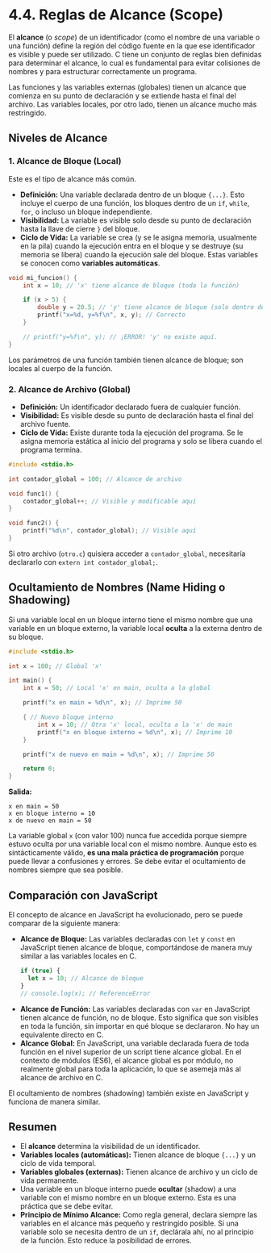 # 4.4. Reglas de Alcance (Scope)

El **alcance** (o _scope_) de un identificador (como el nombre de una variable o una función) define la región del código fuente en la que ese identificador es visible y puede ser utilizado. C tiene un conjunto de reglas bien definidas para determinar el alcance, lo cual es fundamental para evitar colisiones de nombres y para estructurar correctamente un programa.

Las funciones y las variables externas (globales) tienen un alcance que comienza en su punto de declaración y se extiende hasta el final del archivo. Las variables locales, por otro lado, tienen un alcance mucho más restringido.

## Niveles de Alcance

### 1. Alcance de Bloque (Local)

Este es el tipo de alcance más común.

- **Definición:** Una variable declarada dentro de un bloque `{...}`. Esto incluye el cuerpo de una función, los bloques dentro de un `if`, `while`, `for`, o incluso un bloque independiente.
- **Visibilidad:** La variable es visible solo desde su punto de declaración hasta la llave de cierre `}` del bloque.
- **Ciclo de Vida:** La variable se crea (y se le asigna memoria, usualmente en la pila) cuando la ejecución entra en el bloque y se destruye (su memoria se libera) cuando la ejecución sale del bloque. Estas variables se conocen como **variables automáticas**.

```c
void mi_funcion() {
    int x = 10; // 'x' tiene alcance de bloque (toda la función)

    if (x > 5) {
        double y = 20.5; // 'y' tiene alcance de bloque (solo dentro del if)
        printf("x=%d, y=%f\n", x, y); // Correcto
    }

    // printf("y=%f\n", y); // ¡ERROR! 'y' no existe aquí.
}
```

Los parámetros de una función también tienen alcance de bloque; son locales al cuerpo de la función.

### 2. Alcance de Archivo (Global)

- **Definición:** Un identificador declarado fuera de cualquier función.
- **Visibilidad:** Es visible desde su punto de declaración hasta el final del archivo fuente.
- **Ciclo de Vida:** Existe durante toda la ejecución del programa. Se le asigna memoria estática al inicio del programa y solo se libera cuando el programa termina.

```c
#include <stdio.h>

int contador_global = 100; // Alcance de archivo

void func1() {
    contador_global++; // Visible y modificable aquí
}

void func2() {
    printf("%d\n", contador_global); // Visible aquí
}
```

Si otro archivo (`otro.c`) quisiera acceder a `contador_global`, necesitaría declararlo con `extern int contador_global;`.

## Ocultamiento de Nombres (Name Hiding o Shadowing)

Si una variable local en un bloque interno tiene el mismo nombre que una variable en un bloque externo, la variable local **oculta** a la externa dentro de su bloque.

```c
#include <stdio.h>

int x = 100; // Global 'x'

int main() {
    int x = 50; // Local 'x' en main, oculta a la global

    printf("x en main = %d\n", x); // Imprime 50

    { // Nuevo bloque interno
        int x = 10; // Otra 'x' local, oculta a la 'x' de main
        printf("x en bloque interno = %d\n", x); // Imprime 10
    }

    printf("x de nuevo en main = %d\n", x); // Imprime 50

    return 0;
}
```

**Salida:**

```
x en main = 50
x en bloque interno = 10
x de nuevo en main = 50
```

La variable global `x` (con valor 100) nunca fue accedida porque siempre estuvo oculta por una variable local con el mismo nombre. Aunque esto es sintácticamente válido, **es una mala práctica de programación** porque puede llevar a confusiones y errores. Se debe evitar el ocultamiento de nombres siempre que sea posible.

## Comparación con JavaScript

El concepto de alcance en JavaScript ha evolucionado, pero se puede comparar de la siguiente manera:

- **Alcance de Bloque:** Las variables declaradas con `let` y `const` en JavaScript tienen alcance de bloque, comportándose de manera muy similar a las variables locales en C.
  ```javascript
  if (true) {
    let x = 10; // Alcance de bloque
  }
  // console.log(x); // ReferenceError
  ```
- **Alcance de Función:** Las variables declaradas con `var` en JavaScript tienen alcance de función, no de bloque. Esto significa que son visibles en toda la función, sin importar en qué bloque se declararon. No hay un equivalente directo en C.
- **Alcance Global:** En JavaScript, una variable declarada fuera de toda función en el nivel superior de un script tiene alcance global. En el contexto de módulos (ES6), el alcance global es por módulo, no realmente global para toda la aplicación, lo que se asemeja más al alcance de archivo en C.

El ocultamiento de nombres (shadowing) también existe en JavaScript y funciona de manera similar.

## Resumen

- El **alcance** determina la visibilidad de un identificador.
- **Variables locales (automáticas):** Tienen alcance de bloque `{...}` y un ciclo de vida temporal.
- **Variables globales (externas):** Tienen alcance de archivo y un ciclo de vida permanente.
- Una variable en un bloque interno puede **ocultar** (shadow) a una variable con el mismo nombre en un bloque externo. Esta es una práctica que se debe evitar.
- **Principio de Mínimo Alcance:** Como regla general, declara siempre las variables en el alcance más pequeño y restringido posible. Si una variable solo se necesita dentro de un `if`, declárala ahí, no al principio de la función. Esto reduce la posibilidad de errores.

